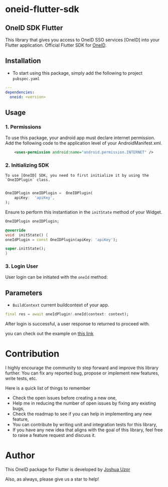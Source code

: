 # oneid-flutter-sdk

## OneID SDK Flutter

This library that gives you access to OneID SSO services [OneID] into your Flutter application. Official Flutter SDK for [OneID](https://oneidtech.com).

## Installation

- To start using this package, simply add the following to project `pubspec.yaml`

```yaml
---
dependencies:
  oneid: <version>
```

## Usage

### 1. Permissions

To use this package, your android app must declare internet permission. Add the following code to the application level of your AndroidManifest.xml.

```xml
	<uses-permission android:name="android.permission.INTERNET" />
```

### 2. Initializing SDK

    To use [OneID] SDK, you need to first initialize it by using the `OneIDPlugin` class.

```dart

OneIDPlugin oneIDPlugin =  OneIDPlugin(
    apiKey:  'apiKey',
);

```

Ensure to perform this instantiation in the `initState` method of your Widget.

```dart
OneIDPlugin oneIDPlugin;

@override
void  initState() {
oneIdPlugin = const OneIDPlugin(apiKey: 'apiKey');

super.initState();
}
```

### 3. Login User

User login can be initiated with the `oneId` method:

## Parameters

- `BuildContext` current buildcontext of your app.

```dart
final res = await oneIdPlugin!.oneId(context: context);
```

After login is successful, a user response to returned to proceed with.

you can check out the example on [this link](https://github.com/Joshuauzor/oneid-flutter-sdk/tree/master/example)

# Contribution

I highly encourage the community to step forward and improve this
library further. You can fix any reported bug, propose or implement new
features, write tests, etc.

Here is a quick list of things to remember

- Check the open issues before creating a new one,
- Help me in reducing the number of open issues by fixing any existing
  bugs,
- Check the roadmap to see if you can help in implementing any new
  feature,
- You can contribute by writing unit and integration tests for this
  library,
- If you have any new idea that aligns with the goal of this library,
  feel free to raise a feature request and discuss it.

# Author

This OneID package for Flutter is developed by [Joshua Uzor](https://github.com/Joshuauzor)

Also, as always, please give us a star to help!
